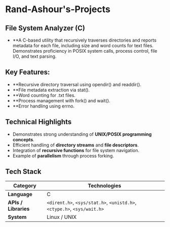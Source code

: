 # Rand-Ashour's-Projects

## File System Analyzer (C)
- **A C-based utility that recursively traverses directories and reports metadata for each file, including size and word counts for text files. Demonstrates proficiency in POSIX system calls, process control, file I/O, and text parsing.

## Key Features:
- **Recursive directory traversal using opendir() and readdir().
- **File metadata extraction via stat().
- **Word counting for .txt files.
- **Process management with fork() and wait().
- **Error handling using errno.

## Technical Highlights
- Demonstrates strong understanding of **UNIX/POSIX programming concepts**.
- Efficient handling of **directory streams** and **file descriptors**.
- Integration of **recursive functions** for file system navigation.
- Example of **parallelism** through process forking.

## Tech Stack
| Category | Technologies |
|-----------|---------------|
| **Language** | C |
| **APIs / Libraries** | `<dirent.h>`, `<sys/stat.h>`, `<unistd.h>`, `<ctype.h>`, `<sys/wait.h>` |
| **System** | Linux / UNIX |

